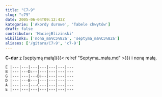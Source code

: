 ```yaml
---
title: "C7♭9"
slug: "c79"
date: 2005-06-04T09:12:43Z
kategorie: ['Akordy durowe', 'Tabele chwytów']
draft: false
contributor: 'MaciejBlizinski'
wikilinks: ['nona_ma%C5%82a', 'septyma_ma%C5%82a']
aliases: ['/gitara/C7♭9', 'c7-9']
---
```

**C-dur** z [septymą małą]({{< relref "Septyma_mała.md" >}}) i noną
małą<!-- link nie odnosił się do niczego: 'C7♭9' ('content/C7♭9.md') links to 'nona_mała' ('content/nona_mała.md') and that does not exist -->.


```
E |---|---|---|---|---|---|---
B |---|---D♭--|---|---|---|---
G |---|---|---B♭--|---|---|---
D |---|---E---|---|---|---|---
A |---|---|---C---|---|---|---
E |---|---|---|---|---|---|---
```




